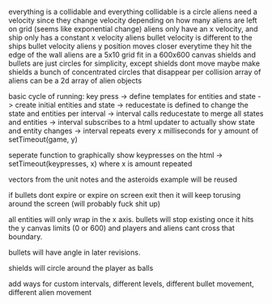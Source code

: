 everything is a collidable and everything collidable is a circle
aliens need a velocity since they change velocity depending on how many aliens are left on grid (seems like exponential change)
aliens only have an x velocity, and ship only has a constant x velocity
aliens bullet velocity is different to the ships bullet velocity
aliens y position moves closer everytime they hit the edge of the wall
aliens are a 5x10 grid fit in a 600x600 canvas
shields and bullets are just circles for simplicity, except shields dont move
maybe make shields a bunch of concentrated circles that disappear per collision
array of aliens can be a 2d array of alien objects

basic cycle of running: 
key press -> define templates for entities and state -> create initial entities and state
-> reducestate is defined to change the state and entities per interval -> interval calls 
reducestate to merge all states and entities -> interval subscribes to a html updater to 
actually show  state and entity changes -> interval repeats every x milliseconds for y amount
of setTimeout(game, y)

seperate function to graphically show keypresses on the html -> setTimeout(keypresses, x)
where x is amount repeated

vectors from the unit notes and the asteroids example will be reused

if bullets dont expire or expire on screen exit then it will keep torusing around the screen (will probably fuck shit up)

all entities will only wrap in the x axis. bullets will stop existing once it hits the y canvas limits (0 or 600) and players and aliens cant cross that boundary. 

bullets will have angle in later revisions. 

shields will circle around the player as balls

add ways for custom intervals, different levels, different bullet movement, different alien movement
